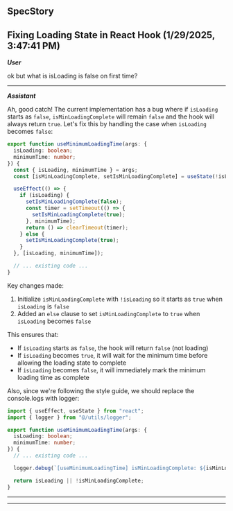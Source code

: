 ## SpecStory

## Fixing Loading State in React Hook (1/29/2025, 3:47:41 PM)

_**User**_

ok but what is isLoading is false on first time?

---

_**Assistant**_

Ah, good catch! The current implementation has a bug where if `isLoading` starts as `false`, `isMinLoadingComplete` will remain `false` and the hook will always return `true`. Let's fix this by handling the case when `isLoading` becomes `false`:

```typescript:hooks/use-minimum-loading-time.ts
export function useMinimumLoadingTime(args: {
  isLoading: boolean;
  minimumTime: number;
}) {
  const { isLoading, minimumTime } = args;
  const [isMinLoadingComplete, setIsMinLoadingComplete] = useState(!isLoading);

  useEffect(() => {
    if (isLoading) {
      setIsMinLoadingComplete(false);
      const timer = setTimeout(() => {
        setIsMinLoadingComplete(true);
      }, minimumTime);
      return () => clearTimeout(timer);
    } else {
      setIsMinLoadingComplete(true);
    }
  }, [isLoading, minimumTime]);

  // ... existing code ...
}
```

Key changes made:
1. Initialize `isMinLoadingComplete` with `!isLoading` so it starts as `true` when `isLoading` is `false`
2. Added an `else` clause to set `isMinLoadingComplete` to `true` when `isLoading` becomes `false`

This ensures that:
- If `isLoading` starts as `false`, the hook will return `false` (not loading)
- If `isLoading` becomes `true`, it will wait for the minimum time before allowing the loading state to complete
- If `isLoading` becomes `false`, it will immediately mark the minimum loading time as complete

Also, since we're following the style guide, we should replace the console.logs with logger:

```typescript:hooks/use-minimum-loading-time.ts
import { useEffect, useState } from "react";
import { logger } from "@/utils/logger";

export function useMinimumLoadingTime(args: {
  isLoading: boolean;
  minimumTime: number;
}) {
  // ... existing code ...

  logger.debug(`[useMinimumLoadingTime] isMinLoadingComplete: ${isMinLoadingComplete}, isLoading: ${isLoading}`);

  return isLoading || !isMinLoadingComplete;
}
```

---



---

